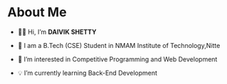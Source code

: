 # About Me
- 🧑‍💻 Hi, I’m **DAIVIK SHETTY**

- 📜 I am a B.Tech (CSE) Student in NMAM Institute of Technology,Nitte

- 🎯 I’m interested in Competitive Programming and Web Development

- 💡 I’m currently learning Back-End Development

<!-- [![trophy](https://github-profile-trophy.vercel.app/?username=daivikshetty)](https://github.com/ryo-ma/github-profile-trophy) -->

<!-- ![](https://komarev.com/ghpvc/?username=daivikshetty) -->
